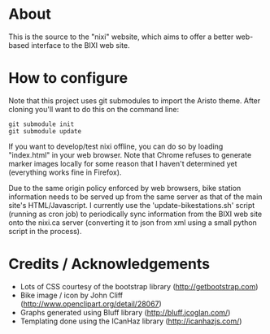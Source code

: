 # About

This is the source to the "nixi" website, which aims to offer a better web-based
interface to the BIXI web site.

# How to configure

Note that this project uses git submodules to import the Aristo theme. After
cloning you'll want to do this on the command line:

    git submodule init
    git submodule update

If you want to develop/test nixi offline, you can do so by loading
"index.html" in your web browser. Note that Chrome refuses to generate
marker images locally for some reason that I haven't determined yet
(everything works fine in Firefox).

Due to the same origin policy enforced by web browsers, bike station
information needs to be served up from the same server as that of the main
site's HTML/Javascript. I currently use the 'update-bikestations.sh' script
(running as cron job) to periodically sync information from the BIXI web site
onto the nixi.ca server (converting it to json from xml using a small python
script in the process).

# Credits / Acknowledgements

* Lots of CSS courtesy of the bootstrap library (http://getbootstrap.com)
* Bike image / icon by John Cliff (http://www.openclipart.org/detail/28067)
* Graphs generated using Bluff library (http://bluff.jcoglan.com/)
* Templating done using the ICanHaz library (http://icanhazjs.com/)
